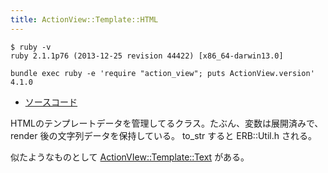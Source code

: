 ```yaml
---
title: ActionView::Template::HTML
---
```


```
$ ruby -v
ruby 2.1.1p76 (2013-12-25 revision 44422) [x86_64-darwin13.0]
```

```
bundle exec ruby -e 'require "action_view"; puts ActionView.version'
4.1.0
```

* [ソースコード](https://github.com/rails/rails/blob/v4.1.0/actionview/lib/action_view/template/html.rb)

HTMLのテンプレートデータを管理してるクラス。たぶん、変数は展開済みで、render 後の文字列データを保持している。
to_str すると ERB::Util.h される。

似たようなものとして [ActionVIew::Template::Text](action_view/template/text) がある。
